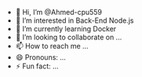 - 👋 Hi, I’m @Ahmed-cpu559
- 👀 I’m interested in Back-End Node.js
- 🌱 I’m currently learning Docker
- 💞️ I’m looking to collaborate on ...
- 📫 How to reach me ...
- 😄 Pronouns: ...
- ⚡ Fun fact: ...

<!---
Ahmed-cpu559/Ahmed-cpu559 is a ✨ special ✨ repository because its `README.md` (this file) appears on your GitHub profile.
--->
